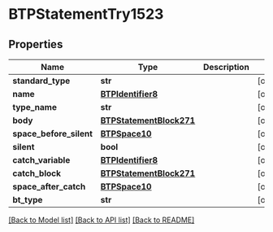 # BTPStatementTry1523

## Properties
Name | Type | Description | Notes
------------ | ------------- | ------------- | -------------
**standard_type** | **str** |  | [optional] 
**name** | [**BTPIdentifier8**](BTPIdentifier8.md) |  | [optional] 
**type_name** | **str** |  | [optional] 
**body** | [**BTPStatementBlock271**](BTPStatementBlock271.md) |  | [optional] 
**space_before_silent** | [**BTPSpace10**](BTPSpace10.md) |  | [optional] 
**silent** | **bool** |  | [optional] 
**catch_variable** | [**BTPIdentifier8**](BTPIdentifier8.md) |  | [optional] 
**catch_block** | [**BTPStatementBlock271**](BTPStatementBlock271.md) |  | [optional] 
**space_after_catch** | [**BTPSpace10**](BTPSpace10.md) |  | [optional] 
**bt_type** | **str** |  | [optional] 

[[Back to Model list]](../README.md#documentation-for-models) [[Back to API list]](../README.md#documentation-for-api-endpoints) [[Back to README]](../README.md)


